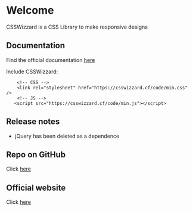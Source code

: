 # Welcome

CSSWizzard is a CSS Library to make responsive designs

## Documentation

Find the official documentation [here](https://csswizzard.cf/docs)


Include CSSWizzard:

```
    <!-- CSS -->
    <link rel="stylesheet" href="https://csswizzard.cf/code/min.css" />
    <!-- JS -->
   <script src="https://csswizzard.cf/code/min.js"></script>
```

## Release notes

* jQuery has been deleted as a dependence

## Repo on GitHub

Click [here](https://github.com/coding123inc/csswizzard)

## Official website

Click [here](https://csswizzard.cf/)
